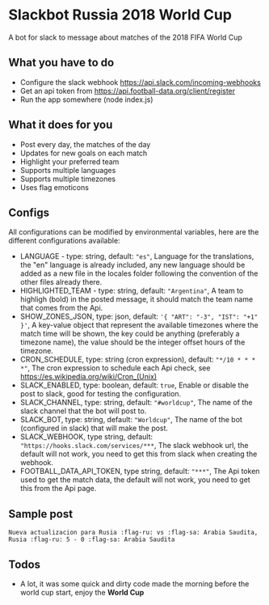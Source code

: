 # Slackbot Russia 2018 World Cup

A bot for slack to message about matches of the 2018 FIFA World Cup

## What you have to do
- Configure the slack webhook https://api.slack.com/incoming-webhooks
- Get an api token from https://api.football-data.org/client/register
- Run the app somewhere (node index.js)

## What it does for you
- Post every day, the matches of the day
- Updates for new goals on each match
- Highlight your preferred team
- Supports multiple languages
- Supports multiple timezones
- Uses flag emoticons

## Configs
All configurations can be modified by environmental variables, here are the different configurations available:
- LANGUAGE - type: string, default: `"es"`, Language for the translations, the "en" language is already included, any new language should be added as a new file in the locales folder following the convention of the other files already there.
- HIGHLIGHTED_TEAM - type: string, default: `"Argentina"`, A team to highligh (bold) in the posted message, it should match the team name that comes from the Api.
- SHOW_ZONES_JSON, type: json, default: `'{ "ART": "-3", "IST": "+1" }'`, A key-value object that represent the available timezones where the match time will be shown, the key could be anything (preferably a timezone name), the value should be the integer offset hours of the timezone.
- CRON_SCHEDULE, type: string (cron expression), default: `"*/10 * * * *"`, The cron expression to schedule each Api check, see https://es.wikipedia.org/wiki/Cron_(Unix)
- SLACK_ENABLED, type: boolean, default: `true`, Enable or disable the post to slack, good for testing the configuration.
- SLACK_CHANNEL, type: string, default: `"#worldcup"`, The name of the slack channel that the bot will post to.
- SLACK_BOT, type: string, default: `"Worldcup"`, The name of the bot (configured in slack) that will make the post.
- SLACK_WEBHOOK, type string, default: `"https://hooks.slack.com/services/***`, The slack webhook url, the default will not work, you need to get this from slack when creating the webhook.
- FOOTBALL_DATA_API_TOKEN, type string, default: `"***"`, The Api token used to get the match data, the default will not work, you need to get this from the Api page.

## Sample post
`Nueva actualizacion para Rusia :flag-ru: vs :flag-sa: Arabia Saudita, Rusia :flag-ru: 5 - 0 :flag-sa: Arabia Saudita`

## Todos
- A lot, it was some quick and dirty code made the morning before the world cup start, enjoy the **World Cup**
